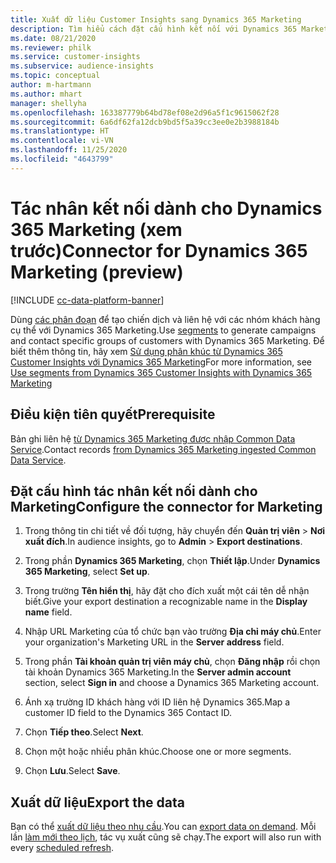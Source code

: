 ```yaml
---
title: Xuất dữ liệu Customer Insights sang Dynamics 365 Marketing
description: Tìm hiểu cách đặt cấu hình kết nối với Dynamics 365 Marketing.
ms.date: 08/21/2020
ms.reviewer: philk
ms.service: customer-insights
ms.subservice: audience-insights
ms.topic: conceptual
author: m-hartmann
ms.author: mhart
manager: shellyha
ms.openlocfilehash: 163387779b64bd78ef08e2d96a5f1c9615062f28
ms.sourcegitcommit: 6a6df62fa12dcb9bd5f5a39cc3ee0e2b3988184b
ms.translationtype: HT
ms.contentlocale: vi-VN
ms.lasthandoff: 11/25/2020
ms.locfileid: "4643799"
---
```

# <a name="connector-for-dynamics-365-marketing-preview"></a><span data-ttu-id="db341-103">Tác nhân kết nối dành cho Dynamics 365 Marketing (xem trước)</span><span class="sxs-lookup"><span data-stu-id="db341-103">Connector for Dynamics 365 Marketing (preview)</span></span>

[!INCLUDE [cc-data-platform-banner](../includes/cc-data-platform-banner.md)]

<span data-ttu-id="db341-104">Dùng [các phân đoạn](segments.md) để tạo chiến dịch và liên hệ với các nhóm khách hàng cụ thể với Dynamics 365 Marketing.</span><span class="sxs-lookup"><span data-stu-id="db341-104">Use [segments](segments.md) to generate campaigns and contact specific groups of customers with Dynamics 365 Marketing.</span></span> <span data-ttu-id="db341-105">Để biết thêm thông tin, hãy xem [Sử dụng phân khúc từ Dynamics 365 Customer Insights với Dynamics 365 Marketing](https://docs.microsoft.com/dynamics365/marketing/customer-insights-segments)</span><span class="sxs-lookup"><span data-stu-id="db341-105">For more information, see [Use segments from Dynamics 365 Customer Insights with Dynamics 365 Marketing](https://docs.microsoft.com/dynamics365/marketing/customer-insights-segments)</span></span>

## <a name="prerequisite"></a><span data-ttu-id="db341-106">Điều kiện tiên quyết</span><span class="sxs-lookup"><span data-stu-id="db341-106">Prerequisite</span></span>

<span data-ttu-id="db341-107">Bản ghi liên hệ [từ Dynamics 365 Marketing được nhập Common Data Service](connect-power-query.md).</span><span class="sxs-lookup"><span data-stu-id="db341-107">Contact records [from Dynamics 365 Marketing ingested Common Data Service](connect-power-query.md).</span></span>

## <a name="configure-the-connector-for-marketing"></a><span data-ttu-id="db341-108">Đặt cấu hình tác nhân kết nối dành cho Marketing</span><span class="sxs-lookup"><span data-stu-id="db341-108">Configure the connector for Marketing</span></span>

1. <span data-ttu-id="db341-109">Trong thông tin chi tiết về đối tượng, hãy chuyển đến **Quản trị viên** > **Nơi xuất đích**.</span><span class="sxs-lookup"><span data-stu-id="db341-109">In audience insights, go to **Admin** > **Export destinations**.</span></span>

1. <span data-ttu-id="db341-110">Trong phần **Dynamics 365 Marketing**, chọn **Thiết lập**.</span><span class="sxs-lookup"><span data-stu-id="db341-110">Under **Dynamics 365 Marketing**, select **Set up**.</span></span>

1. <span data-ttu-id="db341-111">Trong trường **Tên hiển thị**, hãy đặt cho đích xuất một cái tên dễ nhận biết.</span><span class="sxs-lookup"><span data-stu-id="db341-111">Give your export destination a recognizable name in the **Display name** field.</span></span>

1. <span data-ttu-id="db341-112">Nhập URL Marketing của tổ chức bạn vào trường **Địa chỉ máy chủ**.</span><span class="sxs-lookup"><span data-stu-id="db341-112">Enter your organization's Marketing URL in the **Server address** field.</span></span>

1. <span data-ttu-id="db341-113">Trong phần **Tài khoản quản trị viên máy chủ**, chọn **Đăng nhập** rồi chọn tài khoản Dynamics 365 Marketing.</span><span class="sxs-lookup"><span data-stu-id="db341-113">In the **Server admin account** section, select **Sign in** and choose a Dynamics 365 Marketing account.</span></span>

1. <span data-ttu-id="db341-114">Ánh xạ trường ID khách hàng với ID liên hệ Dynamics 365.</span><span class="sxs-lookup"><span data-stu-id="db341-114">Map a customer ID field to the Dynamics 365 Contact ID.</span></span>

1. <span data-ttu-id="db341-115">Chọn **Tiếp theo**.</span><span class="sxs-lookup"><span data-stu-id="db341-115">Select **Next**.</span></span>

1. <span data-ttu-id="db341-116">Chọn một hoặc nhiều phân khúc.</span><span class="sxs-lookup"><span data-stu-id="db341-116">Choose one or more segments.</span></span>

1. <span data-ttu-id="db341-117">Chọn **Lưu**.</span><span class="sxs-lookup"><span data-stu-id="db341-117">Select **Save**.</span></span>

## <a name="export-the-data"></a><span data-ttu-id="db341-118">Xuất dữ liệu</span><span class="sxs-lookup"><span data-stu-id="db341-118">Export the data</span></span>

<span data-ttu-id="db341-119">Bạn có thể [xuất dữ liệu theo nhu cầu](export-destinations.md).</span><span class="sxs-lookup"><span data-stu-id="db341-119">You can [export data on demand](export-destinations.md).</span></span> <span data-ttu-id="db341-120">Mỗi lần [làm mới theo lịch](system.md#schedule-tab), tác vụ xuất cũng sẽ chạy.</span><span class="sxs-lookup"><span data-stu-id="db341-120">The export will also run with every [scheduled refresh](system.md#schedule-tab).</span></span>
